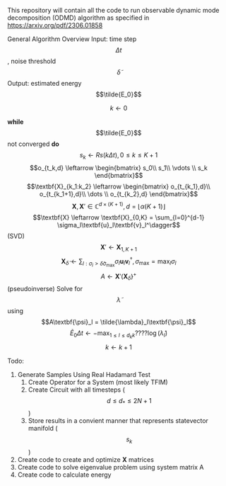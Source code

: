 This repository will contain all the code to run observable dynamic mode decomposition (ODMD) algorithm as specified in https://arxiv.org/pdf/2306.01858

General Algorithm Overview
Input: time step $$\Delta t$$, noise threshold $$\tilde{\delta}$$
Output: estimated energy $$\tilde{E_0}$$

$$k \leftarrow 0$$

**while**  $$\tilde{E_0}$$ not converged **do**
    $$s_k \leftarrow Rs(k\Delta t), 0 \le k \le K+1$$
    $$o_{t_k,d} \leftarrow \begin{bmatrix} s_0\\ s_1\\ \vdots \\ s_k \end{bmatrix}$$
    $$\textbf{X}_{k_1:k_2} \leftarrow \begin{bmatrix} o_{t_{k_1},d}\\ o_{t_{k_1+1},d}\\ \dots \\ o_{t_{k_2},d} \end{bmatrix}$$
    $$\textbf{X}, \textbf{X}' \in \mathbb{C}^{d\times(K+1)}, d = \lfloor\alpha(K+1)\rfloor$$
    $$\textbf{X} \leftarrow \textbf{X}_{0,K} = \sum_{l=0}^{d-1} \sigma_l\textbf{u}_l\textbf{v}_l^\dagger$$ (SVD)
    $$\textbf{X}' \leftarrow \textbf{X}_{1,K+1}$$
    $$\textbf{X}_\tilde{\delta} \leftarrow \sum_{l:\sigma_l>\tilde{\delta}\sigma_{\text{max}}} \sigma_l\textbf{u}_l\textbf{v}_l^\dagger, \sigma_{\text{max}} = \max_l\sigma_l$$
    $$A \leftarrow \textbf{X}'\left(\textbf{X}_\tilde{\delta} \right)^+$$ (pseudoinverse)
    Solve for $$\tilde{\lambda}$$ using $$A\textbf{\psi}_l = \tilde{\lambda}_l\textbf{\psi}_l$$
    $$\tilde{E}_0\Delta t \leftarrow - \max_{1\le l \le d_kk} ???? \log\left(\tilde{\lambda}_l\right)$$
    $$k \leftarrow k+1$$

Todo:
1. Generate Samples Using Real Hadamard Test
    1. Create Operator for a System (most likely TFIM)
    2. Create Circuit with all timesteps ($$d \le d_* \le 2N+1$$)
    3. Store results in a convient manner that represents statevector manifold ($$s_k$$)
2. Create code to create and optimize **X** matrices
3. Create code to solve eigenvalue problem using system matrix A
4. Create code to calculate energy